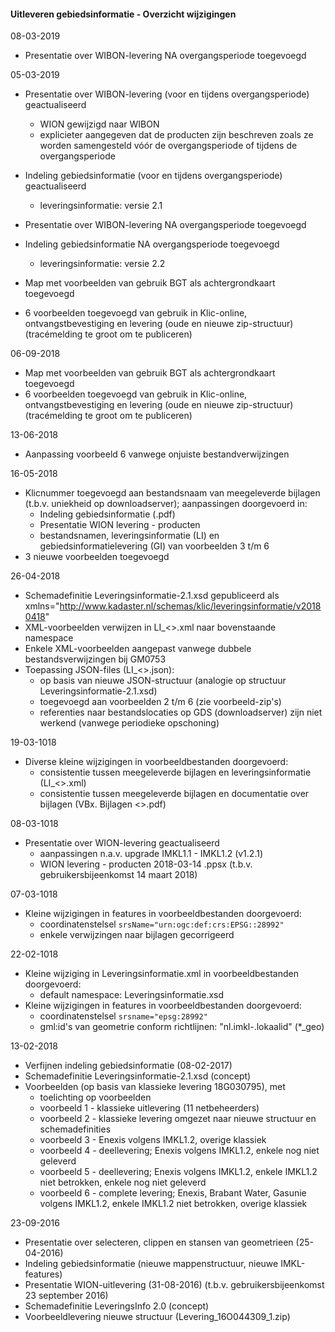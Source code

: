 ﻿#### Uitleveren gebiedsinformatie - Overzicht wijzigingen

08-03-2019
* Presentatie over WIBON-levering NA overgangsperiode toegevoegd

05-03-2019
* Presentatie over WIBON-levering (voor en tijdens overgangsperiode) geactualiseerd
  - WION gewijzigd naar WIBON
  - explicieter aangegeven dat de producten zijn beschreven zoals ze worden samengesteld vóór de overgangsperiode of tijdens de overgangsperiode
* Indeling gebiedsinformatie (voor en tijdens overgangsperiode) geactualiseerd
  - leveringsinformatie: versie 2.1
* Presentatie over WIBON-levering NA overgangsperiode toegevoegd
* Indeling gebiedsinformatie NA overgangsperiode toegevoegd
  - leveringsinformatie: versie 2.2

* Map met voorbeelden van gebruik BGT als achtergrondkaart toegevoegd
* 6 voorbeelden toegevoegd van gebruik in Klic-online, ontvangstbevestiging en levering (oude en nieuwe zip-structuur)  \
(tracémelding te groot om te publiceren)

06-09-2018
* Map met voorbeelden van gebruik BGT als achtergrondkaart toegevoegd
* 6 voorbeelden toegevoegd van gebruik in Klic-online, ontvangstbevestiging en levering (oude en nieuwe zip-structuur)  \
(tracémelding te groot om te publiceren)

13-06-2018
* Aanpassing voorbeeld 6 vanwege onjuiste bestandverwijzingen

16-05-2018
* Klicnummer toegevoegd aan bestandsnaam van meegeleverde bijlagen (t.b.v. uniekheid op downloadserver); aanpassingen doorgevoerd in:
  * Indeling gebiedsinformatie (.pdf)
  * Presentatie WION levering - producten
  * bestandsnamen, leveringsinformatie (LI) en gebiedsinformatielevering (GI) van voorbeelden 3 t/m 6
* 3 nieuwe voorbeelden toegevoegd

26-04-2018
* Schemadefinitie Leveringsinformatie-2.1.xsd gepubliceerd als xmlns="http://www.kadaster.nl/schemas/klic/leveringsinformatie/v20180418"
* XML-voorbeelden verwijzen in LI_<>.xml naar bovenstaande namespace
* Enkele XML-voorbeelden aangepast vanwege dubbele bestandsverwijzingen bij GM0753
* Toepassing JSON-files (LI_<>.json):
  * op basis van nieuwe JSON-structuur (analogie op structuur Leveringsinformatie-2.1.xsd)
  * toegevoegd aan voorbeelden 2 t/m 6 (zie voorbeeld-zip's)
  * referenties naar bestandslocaties op GDS (downloadserver) zijn niet werkend (vanwege periodieke opschoning)

19-03-1018
* Diverse kleine wijzigingen in voorbeeldbestanden doorgevoerd:
  * consistentie tussen meegeleverde bijlagen en leveringsinformatie (LI_<>.xml)
  * consistentie tussen meegeleverde bijlagen en documentatie over bijlagen (VBx. Bijlagen <>.pdf)

08-03-1018
* Presentatie over WION-levering geactualiseerd
  * aanpassingen n.a.v. upgrade IMKL1.1 - IMKL1.2 (v1.2.1)
  * WION levering - producten 2018-03-14 .ppsx (t.b.v. gebruikersbijeenkomst 14 maart 2018)

07-03-1018
* Kleine wijzigingen in features in voorbeeldbestanden doorgevoerd:
  * coordinatenstelsel `srsName="urn:ogc:def:crs:EPSG::28992"`
  * enkele verwijzingen naar bijlagen gecorrigeerd

22-02-1018
* Kleine wijziging in Leveringsinformatie.xml in voorbeeldbestanden doorgevoerd:
  * default namespace: Leveringsinformatie.xsd
* Kleine wijzigingen in features in voorbeeldbestanden doorgevoerd:
  * coordinatenstelsel `srsname="epsg:28992"`
  * gml:id's van geometrie conform richtlijnen: "nl.imkl-<bronhoudercode>.lokaalid" (*_geo)

13-02-2018
* Verfijnen indeling gebiedsinformatie (08-02-2017)
* Schemadefinitie Leveringsinformatie-2.1.xsd (concept)
* Voorbeelden (op basis van klassieke levering 18G030795), met
  * toelichting op voorbeelden
  * voorbeeld 1 - klassieke uitlevering (11 netbeheerders)
  * voorbeeld 2 - klassieke levering omgezet naar nieuwe structuur en schemadefinities
  * voorbeeld 3 - Enexis volgens IMKL1.2, overige klassiek
  * voorbeeld 4 - deellevering; Enexis volgens IMKL1.2, enkele nog niet geleverd
  * voorbeeld 5 - deellevering; Enexis volgens IMKL1.2, enkele IMKL1.2 niet betrokken, enkele nog niet geleverd
  * voorbeeld 6 - complete levering; Enexis, Brabant Water, Gasunie volgens IMKL1.2, enkele IMKL1.2 niet betrokken, overige klassiek

23-09-2016
* Presentatie over selecteren, clippen en stansen van geometrieen (25-04-2016)
* Indeling gebiedsinformatie (nieuwe mappenstructuur, nieuwe IMKL-features)
* Presentatie WION-uitlevering (31-08-2016) (t.b.v. gebruikersbijeenkomst 23 september 2016)
* Schemadefinitie LeveringsInfo 2.0 (concept)
* Voorbeeldlevering nieuwe structuur (Levering_16O044309_1.zip)
